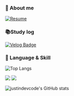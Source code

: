 ### 👋 About me
[![Resume](https://img.shields.io/badge/notion-000000?style=for-the-badge&logo=notion&logoColor=white)](https://00msb.notion.site/ca99e68f5fcb4979acb0d34387aa2b25?pvs=4)

### 📚Study log
[![Velog Badge](https://img.shields.io/badge/velog-20C997?style=for-the-badge&logo=velog&logoColor=white)](https://velog.io/@witwint/posts)
<br/>

 
### 💪 Language & Skill
![Top Langs](https://github-readme-stats.vercel.app/api/top-langs/?username=justindevcode&layout=compact)


<p>
<img src="https://img.shields.io/badge/Java-F7DF1E?style=for-the-badge&logo=Java&logoColor=white">
<img src="https://img.shields.io/badge/Spring-3178C6?style=for-the-badge&logo=Spring&logoColor=white">
</p>


![justindevcode's GitHub stats](https://github-readme-stats.vercel.app/api?username=justindevcode&show_icons=true&theme=radical)
